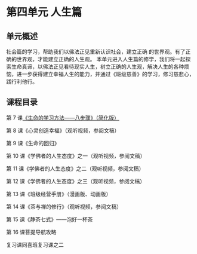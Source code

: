 # 第四单元 人生篇

## 单元概述

社会篇的学习，帮助我们以佛法正见重新认识社会，建立正确
的世界观。有了正确的世界观，才能建立正确的人生观。
本单元进入人生篇的修学，我们将一起探索生命真谛，以佛法正见看待现实人生，树立正确的人生观，解决人生的各种烦恼，进一步获得建立幸福人生的能力，并通过《班级慈善》的学习，修习慈悲心，践行利他行。

## 课程目录

第 7 课[《生命的学习方法——八步骤》（简化版）](./07生命的学习方法—八步骤.md)

第 8 课《心灵创造幸福》（观听视频，参阅文稿）

第 9 课《生命的回归》

第 10 课《学佛者的人生态度》之一（观听视频，参阅文稿）

第 11 课《学佛者的人生态度》之二（观听视频，参阅文稿）

第 12 课《学佛者的人生态度》之三（观听视频，参阅文稿）

第 13 课《班级经营手册》（漫画版、动画版）

第 14 课《茶与禅的修行》（观听视频，参阅文稿）

第 15 课《静茶七式》——泡好一杯茶

第 16 课菩提导航攻略

复习课同喜班复习课之二
